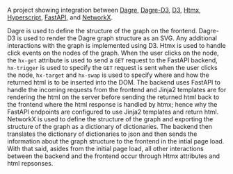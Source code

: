 A project showing integration between [Dagre](https://github.com/dagrejs/dagre), [Dagre-D3](https://github.com/dagrejs/dagre-d3),
[D3](https://d3js.org), [Htmx](https://htmx.org), [Hyperscript](https://hyperscript.org), [FastAPI](https://fastapi.tiangolo.com), 
and [NetworkX](https://networkx.org/documentation/stable/index.html).

Dagre is used to define the structure of the graph on the frontend. 
Dagre-D3 is used to render the Dagre graph structure as an SVG.
Any additional interactions with the graph is implemented using D3. 
Htmx is used to handle click events on the nodes of the graph. 
When the user clicks on the node, the `hx-get` attribute is used to send a `GET` request to the FastAPI backend, 
`hx-trigger` is used to specify the `GET` request is sent when the user clicks the node, 
`hx-target` and `hx-swap` is used to specify where and how the returned html is to be inserted into the DOM.
The backend uses FastAPI to handle the incoming requests from the frontend
and Jinja2 templates are for rendering the html on the server before sending the returned html back to the frontend where the html response is handled by htmx;
hence why the FastAPI endpoints are configured to use Jinja2 templates and return html. 
NetworkX is used to define the structure of the graph and exporting the structure of the graph as a dictionary of dictionaries.
The backend then translates the dictionary of dictionaries to json and then sends the information about the graph structure to the frontend in the intial page load.
With that said, asides from the initial page load, all other interactions between the backend and the frontend occur through Htmx attributes and html repsonses.
